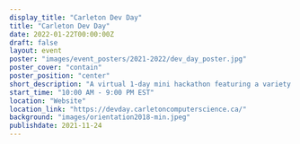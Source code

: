 ```yaml
---
display_title: "Carleton Dev Day"
title: "Carleton Dev Day"
date: 2022-01-22T00:00:00Z
draft: false
layout: event
poster: "images/event_posters/2021-2022/dev_day_poster.jpg"
poster_cover: "contain"
poster_position: "center"
short_description: "A virtual 1-day mini hackathon featuring a variety of talks, workshops, and activities."
start_time: "10:00 AM - 9:00 PM EST"
location: "Website"
location_link: "https://devday.carletoncomputerscience.ca/"
background: "images/orientation2018-min.jpeg"
publishdate: 2021-11-24
---
```

